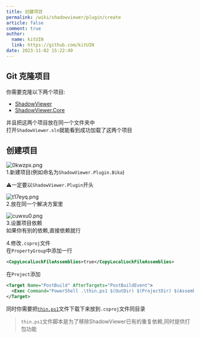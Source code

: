 ```yaml
---
title: 创建项目
permalink: /wiki/shadowviewer/plugin/create
article: false
comment: true
author: 
  name: kitUIN
  link: https://github.com/kitUIN
date: 2023-11-02 15:22:49
---
```


## Git 克隆项目

你需要克隆以下两个项目:

- [ShadowViewer](https://github.com/kitUIN/ShadowViewer)
- [ShadowViewer.Core](https://github.com/kitUIN/ShadowViewer.Core)

并且把这两个项目放在同一个文件夹中  
打开`ShadowViewer.sln`就能看到成功加载了这两个项目

## 创建项目

![0kwzpx.png](https://files.catbox.moe/0kwzpx.png)  
1.新建项目(例如命名为`ShadowViewer.Plugin.Bika`)  

⚠️一定要以`ShadowViewer.Plugin`开头

![t17eyq.png](https://files.catbox.moe/t17eyq.png)  
2.放在同一个解决方案里

![cuwxu0.png](https://files.catbox.moe/cuwxu0.png)  
3.设置项目依赖  
如果你有别的依赖,直接依赖就行

4.修改`.csproj`文件  
在`PropertyGroup`中添加一行

```xml
<CopyLocalLockFileAssemblies>true</CopyLocalLockFileAssemblies>
```

在`Project`添加

```xml
<Target Name="PostBuild" AfterTargets="PostBuildEvent">
  <Exec Command="PowerShell .\thin.ps1 $(OutDir) $(ProjectDir) $(AssemblyName) $(Configuration)" />
</Target>
```

同时你需要把[`thin.ps1`](https://github.com/kitUIN/ShadowViewer.Plugin.Bika/blob/master/ShadowViewer.Plugin.Bika/thin.ps1)文件下载下来放到`.csproj`文件同目录

> `thin.ps1`文件脚本是为了移除ShadowViewer已有的重复依赖,同时提供打包功能
